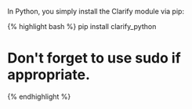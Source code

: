 In Python, you simply install the Clarify module via pip:

{% highlight bash %}
pip install clarify_python

# Don't forget to use sudo if appropriate.
{% endhighlight %}
